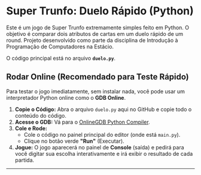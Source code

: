 # Super Trunfo: Duelo Rápido (Python)

Este é um jogo de Super Trunfo extremamente simples feito em Python. O objetivo é comparar dois atributos de cartas em um duelo rápido de um round.
Projeto desenvolvido como parte da disciplina de Introdução à Programação de Computadores na Estácio.

O código principal está no arquivo **`duelo.py`**.



## Rodar Online (Recomendado para Teste Rápido)

Para testar o jogo imediatamente, sem instalar nada, você pode usar um interpretador Python online como o **GDB Online**.

1.  **Copie o Código:** Abra o arquivo `duelo.py` aqui no GitHub e copie todo o conteúdo do código.
2.  **Acesse o GDB:** Vá para o [OnlineGDB Python Compiler](https://www.onlinegdb.com/).
3.  **Cole e Rode:**
    * Cole o código no painel principal do editor (onde está `main.py`).
    * Clique no botão verde **"Run"** (Executar).
4.  **Jogue:** O jogo aparecerá no painel de **Console** (saída) e pedirá para você digitar sua escolha interativamente e irá exibir o resultado de cada partida.

---
